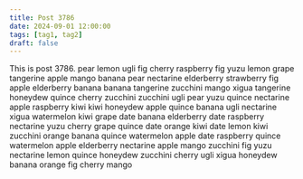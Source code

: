 ```yaml
---
title: Post 3786
date: 2024-09-01 12:00:00
tags: [tag1, tag2]
draft: false
---
```

This is post 3786.
pear
lemon
ugli
fig
cherry
raspberry
fig
yuzu
lemon
grape
tangerine
apple
mango
banana
pear
nectarine
elderberry
strawberry
fig
apple
elderberry
banana
banana
tangerine
zucchini
mango
xigua
tangerine
honeydew
quince
cherry
zucchini
zucchini
ugli
pear
yuzu
quince
nectarine
apple
raspberry
kiwi
kiwi
honeydew
apple
quince
banana
ugli
nectarine
xigua
watermelon
kiwi
grape
date
banana
elderberry
date
raspberry
nectarine
yuzu
cherry
grape
quince
date
orange
kiwi
date
lemon
kiwi
zucchini
orange
banana
quince
watermelon
apple
date
raspberry
quince
watermelon
apple
elderberry
nectarine
apple
mango
zucchini
fig
yuzu
nectarine
lemon
quince
honeydew
zucchini
cherry
ugli
xigua
honeydew
banana
orange
fig
cherry
mango
